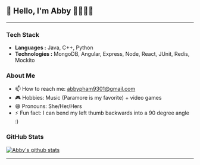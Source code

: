 
## 👋 Hello, I'm Abby 👩🏻‍💻💜

---

### Tech Stack

-  **Languages :** Java, C++, Python
-  **Technologies :** MongoDB, Angular, Express, Node, React, JUnit, Redis, Mockito

### About Me

- 📫 How to reach me: abbypham9301@gmail.com
- 🎮 Hobbies: Music (Paramore is my favorite) + video games
- 😄 Pronouns: She/Her/Hers
- ⚡ Fun fact: I can bend my left thumb backwards into a 90 degree angle :)

### GitHub Stats

[![Abby's github stats](https://github-readme-stats.vercel.app/api?username=abpham&count_private=true&theme=buefy&hide=issues,contribs,stars)](https://github.com/anuraghazra/github-readme-stats)

---

